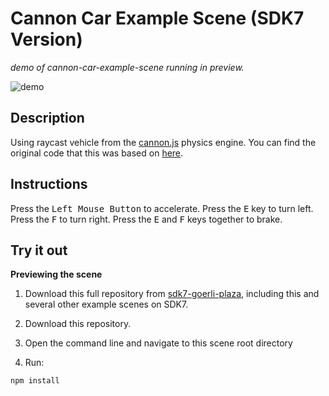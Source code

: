 # Cannon Car Example Scene (SDK7 Version)

_demo of cannon-car-example-scene running in preview._

![demo](https://github.com/sdk7-goerli-plaza/cannon-car-example-scene/blob/master/screenshots/cannon-car.gif)

## Description
Using raycast vehicle from the [cannon.js](https://github.com/schteppe/cannon.js) physics engine. You can find the original code that this was based on [here](https://github.com/schteppe/cannon.js/blob/master/demos/raycastVehicle.html).

## Instructions
Press the <kbd>Left Mouse Button</kbd> to accelerate. Press the <kbd>E</kbd> key to turn left. Press the <kbd>F</kbd> to turn right. Press the <kbd>E</kbd> and <kbd>F</kbd> keys together to brake.

## Try it out

**Previewing the scene**

1. Download this full repository from [sdk7-goerli-plaza](https://github.com/decentraland/sdk7-goerli-plaza/tree/main), including this and several other example scenes on SDK7.
1. Download this repository.

2. Open the command line and navigate to this scene root directory

3. Run:

```
npm install
```
